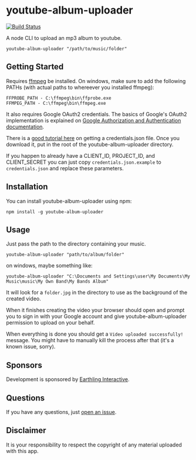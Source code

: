 # youtube-album-uploader

[![Build
Status](https://travis-ci.org/jpchip/youtube-album-uploader.svg?branch=master)](https://travis-ci.org/jpchip/youtube-album-uploader)

A node CLI to upload an mp3 album to youtube. 

`youtube-album-uploader "/path/to/music/folder"`

## Getting Started

Requires [ffmpeg](https://www.ffmpeg.org/) be installed. On windows, make sure to add the following PATHs (with actual paths to whereever you installed ffmpeg):

    FFPROBE_PATH - C:\ffmpeg\bin\ffprobe.exe
    FFMPEG_PATH - C:\ffmpeg\bin\ffmpeg.exe

It also requires Google OAuth2 credentials. The basics of Google's OAuth2 implementation is explained on [Google Authorization and Authentication documentation](https://developers.google.com/accounts/docs/OAuth2Login). 

There is a [good tutorial here](https://www.codementor.io/nodejs/tutorial/uploading-videos-to-youtube-with-nodejs-google-api) on getting a credentials.json file. Once you download it, put in the root of the youtube-album-uploader directory.

If you happen to already have a CLIENT_ID, PROJECT_ID, and CLIENT_SECRET you can just copy `credentials.json.example` to `credentials.json` and replace these parameters.

## Installation

You can install youtube-album-uploader using npm:

    npm install -g youtube-album-uploader
    
## Usage 

Just pass the path to the directory containing your music. 

    youtube-album-uploader "path/to/album/folder"

on windows, maybe something like:

    youtube-album-uploader "C:\Documents and Settings\user\My Documents\My Music\music\My Own Band\My Bands Album"

It will look for a `folder.jpg` in the directory to use as the background of the created video.

When it finishes creating the video your browser should open and prompt you to sign in with your Google account and give youtube-album-uploader permission to upload on your behalf.

When everything is done you should get a `Video uploaded successfully!` message. You might have to manually kill the process after that (it's a known issue, sorry).

## Sponsors

Development is sponsored by [Earthling Interactive](http://earthlinginteractive.com/).

## Questions

If you have any questions, just [open an issue](https://github.com/jpchip/youtube-album-uploader/issues/new).

## Disclaimer

It is your responsibility to respect the copyright of any material uploaded with this app.  
